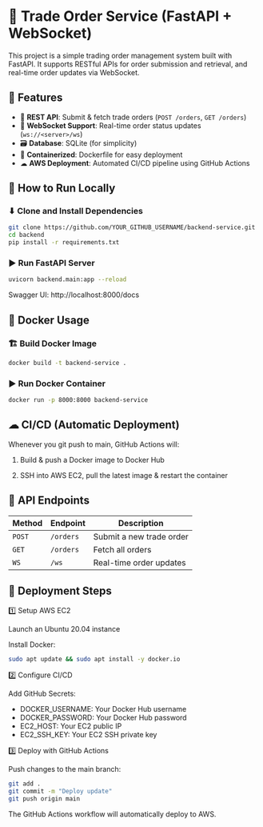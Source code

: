 # 🚀 Trade Order Service (FastAPI + WebSocket)

This project is a simple trading order management system built with FastAPI. It supports RESTful APIs for order submission and retrieval, and real-time order updates via WebSocket.

## 📌 Features

- 📝 **REST API**: Submit & fetch trade orders (`POST /orders`, `GET /orders`)
- 🔄 **WebSocket Support**: Real-time order status updates (`ws://<server>/ws`)
- 🗃 **Database**: SQLite (for simplicity)
- 🐳 **Containerized**: Dockerfile for easy deployment
- ☁ **AWS Deployment**: Automated CI/CD pipeline using GitHub Actions

## 🚀 How to Run Locally
### ⬇ Clone and Install Dependencies
```bash
git clone https://github.com/YOUR_GITHUB_USERNAME/backend-service.git
cd backend
pip install -r requirements.txt
```
### ▶ Run FastAPI Server
```bash
uvicorn backend.main:app --reload
```

Swagger UI: http://localhost:8000/docs

## 🐳 Docker Usage
### 🏗 Build Docker Image
```bash
docker build -t backend-service .
```
### ▶ Run Docker Container
```bash
docker run -p 8000:8000 backend-service
```

## ☁ CI/CD (Automatic Deployment)

Whenever you git push to main, GitHub Actions will:

1. Build & push a Docker image to Docker Hub

2. SSH into AWS EC2, pull the latest image & restart the container


## 📄 API Endpoints

| Method | Endpoint  | Description |
|--------|----------|-------------|
| `POST` | `/orders` | Submit a new trade order |
| `GET`  | `/orders` | Fetch all orders |
| `WS`   | `/ws`     | Real-time order updates |



## 🚀 Deployment Steps
1️⃣ Setup AWS EC2

Launch an Ubuntu 20.04 instance

Install Docker:
```bash
sudo apt update && sudo apt install -y docker.io
```

2️⃣ Configure CI/CD

Add GitHub Secrets:

- DOCKER_USERNAME: Your Docker Hub username
- DOCKER_PASSWORD: Your Docker Hub password
- EC2_HOST: Your EC2 public IP
- EC2_SSH_KEY: Your EC2 SSH private key

3️⃣ Deploy with GitHub Actions

Push changes to the main branch:
```bash
git add .
git commit -m "Deploy update"
git push origin main
```

The GitHub Actions workflow will automatically deploy to AWS.
